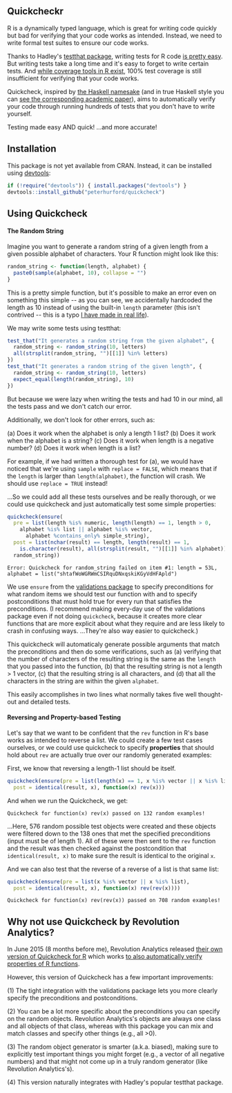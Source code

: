 ## Quickcheckr

R is a dynamically typed language, which is great for writing code quickly but bad for verifying that your code works as intended.  Instead, we need to write formal test suites to ensure our code works.

Thanks to Hadley's [testthat package](https://github.com/hadley/testthat), writing tests for R code [is pretty easy](http://r-pkgs.had.co.nz/).  But writing tests take a long time and it's easy to forget to write certain tests.  And [while coverage tools in R exist](https://github.com/jimhester/covr), 100% test coverage is still insufficient for verifying that your code works.

Quickcheck, inspired by [the Haskell namesake](https://github.com/nick8325/quickcheck) (and in true Haskell style you can [see the corresponding academic paper](http://www.eecs.northwestern.edu/~robby/courses/395-495-2009-fall/quick.pdf)), aims to automatically verify your code through running hundreds of tests that you don't have to write yourself.

Testing made easy AND quick! ...and more accurate!


## Installation

This package is not yet available from CRAN.  Instead, it can be installed using [devtools](http://www.github.com/hadley/devtools):

```R
if (!require("devtools")) { install.packages("devtools") }
devtools::install_github("peterhurford/quickcheck")
```


## Using Quickcheck

#### The Random String

Imagine you want to generate a random string of a given length from a given possible alphabet of characters.  Your R function might look like this:

```R
random_string <- function(length, alphabet) {
  paste0(sample(alphabet, 10), collapse = "")
}
```

This is a pretty simple function, but it's possible to make an error even on something this simple -- as you can see, we accidentally hardcoded the length as 10 instead of using the built-in `length` parameter (this isn't contrived -- this is a typo [I have made in real life](https://github.com/peterhurford/validations/commit/585af6de4ee25622dfaa665e83106a2398cc946c)).

We may write some tests using testthat:

```R
test_that("It generates a random string from the given alphabet", {
  random_string <- random_string(10, letters)
  all(strsplit(random_string, "")[[1]] %in% letters)
})
test_that("It generates a random string of the given length", {
  random_string <- random_string(10, letters)
  expect_equal(length(random_string), 10)
})
```

But because we were lazy when writing the tests and had 10 in our mind, all the tests pass and we don't catch our error.

Additionally, we don't look for other errors, such as:

(a) Does it work when the alphabet is only a length 1 list?
(b) Does it work when the alphabet is a string?
(c) Does it work when length is a negative number?
(d) Does it work when length is a list?

For example, if we had written a thorough test for (a), we would have noticed that we're using `sample` with `replace = FALSE`, which means that if the `length` is larger than `length(alphabet)`, the function will crash.  We should use `replace = TRUE` instead!

...So we could add all these tests ourselves and be really thorough, or we could use quickcheck and just automatically test some simple properties:

```R
quickcheck(ensure(
  pre = list(length %is% numeric, length(length) == 1, length > 0,
    alphabet %is% list || alphabet %is% vector,
      alphabet %contains_only% simple_string),
  post = list(nchar(result) == length, length(result) == 1,
    is.character(result), all(strsplit(result, "")[[1]] %in% alphabet)),
  random_string))
```
```
Error: Quickcheck for random_string failed on item #1: length = 53L, alphabet = list("shtafWoWGRWmCSIRquDNxqskiKGyVdHFApld")
```

We use `ensure` from the [validations package](https://github.com/peterhurford/validations) to specify preconditions for what random items we should test our function with and to specify postconditions that must hold true for every run that satisfies the preconditions.  (I recommend making every-day use of the validations package even if not doing `quickcheck`, because it creates more clear functions that are more explicit about what they require and are less likely to crash in confusing ways.  ...They're also way easier to quickcheck.)

This quickcheck will automaticaly generate possible arguments that match the preconditions and then do some verifications, such as (a) verifying that the number of characters of the resulting string is the same as the `length` that you passed into the function, (b) that the resulting string is not a length > 1 vector, (c) that the resulting string is all characters, and (d) that all the characters in the string are within the given `alphabet`.

This easily accomplishes in two lines what normally takes five well thought-out and detailed tests.

#### Reversing and Property-based Testing

Let's say that we want to be confident that the `rev` function in R's base works as intended to reverse a list.  We could create a few test cases ourselves, or we could use quickcheck to specify **properties** that should hold about `rev` are actually true over our randomly generated examples:

First, we know that reversing a length-1 list should be itself.

```R
quickcheck(ensure(pre = list(length(x) == 1, x %is% vector || x %is% list),
  post = identical(result, x), function(x) rev(x)))
```

And when we run the Quickcheck, we get:

```
Quickcheck for function(x) rev(x) passed on 132 random examples!
```

...Here, 576 random possible test objects were created and these objects were filtered down to the 138 ones that met the specified preconditions (input must be of length 1). All of these were then sent to the `rev` function and the result was then checked against the postcondition that `identical(result, x)` to make sure the result is identical to the original `x`.

And we can also test that the reverse of a reverse of a list is that same list:

```R
quickcheck(ensure(pre = list(x %is% vector || x %is% list),
  post = identical(result, x), function(x) rev(rev(x))))
```
```
Quickcheck for function(x) rev(rev(x)) passed on 708 random examples!
```


## Why not use Quickcheck by Revolution Analytics?

In June 2015 (8 months before me), Revolution Analytics released [their own version of Quickcheck for R](https://github.com/RevolutionAnalytics/quickcheck) which works [to also automatically verify properties of R functions](https://github.com/RevolutionAnalytics/quickcheck/blob/master/docs/tutorial.md).

However, this version of Quickcheck has a few important improvements:

(1) The tight integration with the validations package lets you more clearly specify the preconditions and postconditions.

(2) You can be a lot more specific about the preconditions you can specify on the random objects. Revolution Analytics's objects are always one class and all objects of that class, whereas with this package you can mix and match classes and specify other things (e.g., all >0).

(3) The random object generator is smarter (a.k.a. biased), making sure to explicitly test important things you might forget (e.g., a vector of all negative numbers) and that might not come up in a truly random generator (like Revolution Analytics's).

(4) This version naturally integrates with Hadley's popular testthat package.

